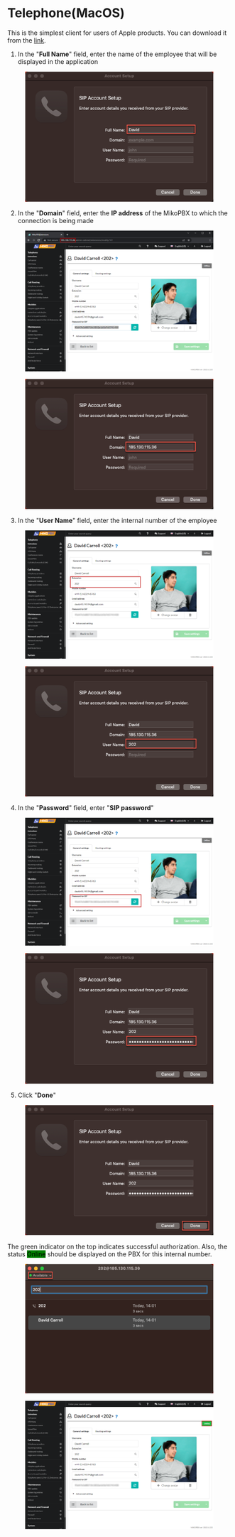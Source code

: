 # Telephone(MacOS)

This is the simplest client for users of Apple products. You can download it from the [link](https://apps.apple.com/ru/app/telephone/id406825478?l=en\&mt=12).

1. In the "**Full Name**" field, enter the name of the employee that will be displayed in the application

<figure><img src="../../.gitbook/assets/image (6).png" alt=""><figcaption></figcaption></figure>

2. In the "**Domain**" field, enter the **IP address** of the MikoPBX to which the connection is being made

<figure><img src="../../.gitbook/assets/image (1) (1).png" alt=""><figcaption></figcaption></figure>

<figure><img src="../../.gitbook/assets/image (23).png" alt=""><figcaption></figcaption></figure>

3. In the "**User Name**" field, enter the internal number of the employee

<figure><img src="../../.gitbook/assets/image (5).png" alt=""><figcaption></figcaption></figure>

<figure><img src="../../.gitbook/assets/image (31).png" alt=""><figcaption></figcaption></figure>

4. In the "**Password**" field, enter "**SIP password**"

<figure><img src="../../.gitbook/assets/image (24).png" alt=""><figcaption></figcaption></figure>

<figure><img src="../../.gitbook/assets/image (28).png" alt=""><figcaption></figcaption></figure>

5. Click "**Done**"

<figure><img src="../../.gitbook/assets/image (12).png" alt=""><figcaption></figcaption></figure>

The green indicator on the top indicates successful authorization. Also, the status <mark style="background-color:green;">Online</mark> should be displayed on the PBX for this internal number.

<figure><img src="../../.gitbook/assets/image (26).png" alt=""><figcaption></figcaption></figure>

<figure><img src="../../.gitbook/assets/image (27).png" alt=""><figcaption></figcaption></figure>
